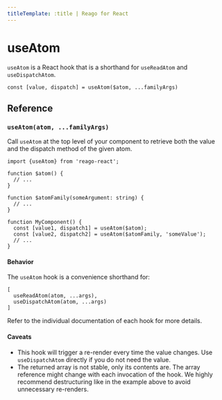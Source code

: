 ```yaml
---
titleTemplate: :title | Reago for React
---
```


# useAtom

`useAtom` is a React hook that is a shorthand for `useReadAtom` and `useDispatchAtom`.

```tsx
const [value, dispatch] = useAtom($atom, ...familyArgs)
```


## Reference

### `useAtom(atom, ...familyArgs)`

Call `useAtom` at the top level of your component to retrieve both the value and the dispatch method
of the given atom.


```tsx
import {useAtom} from 'reago-react';

function $atom() {
  // ...
}

function $atomFamily(someArgument: string) {
  // ...
}

function MyComponent() {
  const [value1, dispatch1] = useAtom($atom);
  const [value2, dispatch2] = useAtom($atomFamily, 'someValue');
  // ...
}
```

#### Behavior

The `useAtom` hook is a convenience shorthand for:

```tsx
[
  useReadAtom(atom, ...args),
  useDispatchAtom(atom, ...args)
]
```

Refer to the individual documentation of each hook for more details.

#### Caveats

* This hook will trigger a re-render every time the value changes. Use `useDispatchAtom` directly if you do
  not need the value.
* The returned array is not stable, only its contents are. The array reference might change with each
  invocation of the hook. We highly recommend destructuring like in the example above to avoid unnecessary
  re-renders.

